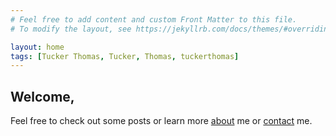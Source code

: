 ```yaml
---
# Feel free to add content and custom Front Matter to this file.
# To modify the layout, see https://jekyllrb.com/docs/themes/#overriding-theme-defaults

layout: home
tags: [Tucker Thomas, Tucker, Thomas, tuckerthomas]
---
```


## Welcome, 

Feel free to check out some posts or learn more [about](/about/) me or [contact](/contact/) me.

